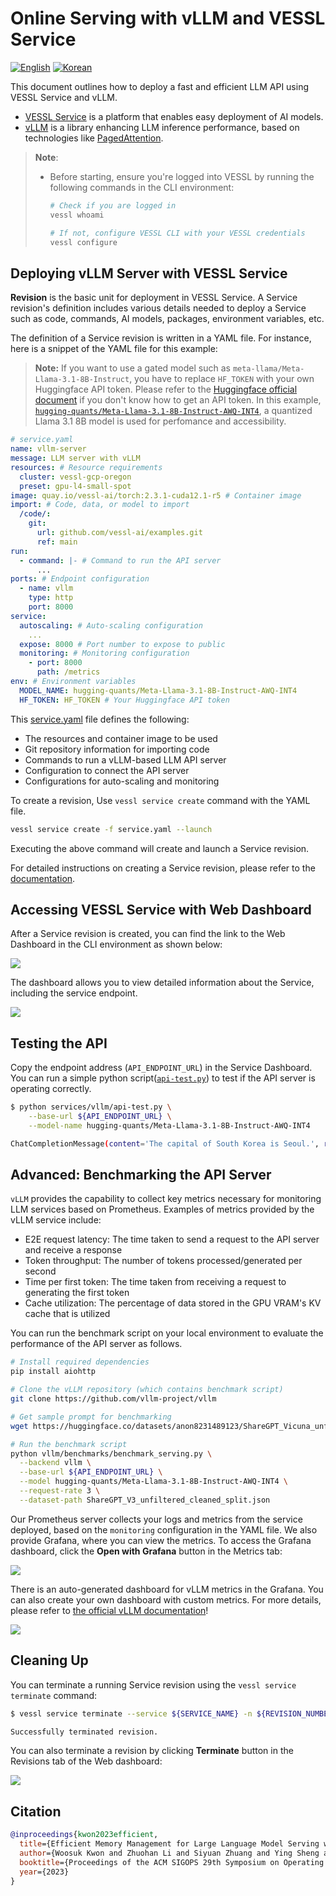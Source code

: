 # Online Serving with vLLM and VESSL Service

[![English](https://img.shields.io/badge/language-EN-green)](README.md) [![Korean](https://img.shields.io/badge/language-한글-green)](README-ko.md)

This document outlines how to deploy a fast and efficient LLM API using VESSL Service and vLLM.
* [VESSL Service](https://docs.vessl.ai/guides/serve) is a platform that enables easy deployment of AI models.
* [vLLM](https://vllm.ai/) is a library enhancing LLM inference performance, based on technologies like [PagedAttention](https://arxiv.org/pdf/2309.06180.pdf).

> **Note**:
> * Before starting, ensure you're logged into VESSL by running the following commands in the CLI environment:
>   ```sh
>   # Check if you are logged in
>   vessl whoami
> 
>   # If not, configure VESSL CLI with your VESSL credentials
>   vessl configure
>   ```

## Deploying vLLM Server with VESSL Service

**Revision** is the basic unit for deployment in VESSL Service. A Service revision's definition includes various details needed to deploy a Service such as code, commands, AI models, packages, environment variables, etc.


The definition of a Service revision is written in a YAML file. For instance, here is a snippet of the YAML file for this example:

> **Note:** If you want to use a gated model such as `meta-llama/Meta-Llama-3.1-8B-Instruct`, you have to replace `HF_TOKEN` with your own Huggingface API token. Please refer to the [Huggingface official document](https://huggingface.co/docs/api-inference/en/quicktour#get-your-api-token) if you don't know how to get an API token.
> In this example, [`hugging-quants/Meta-Llama-3.1-8B-Instruct-AWQ-INT4`](https://huggingface.co/hugging-quants/Meta-Llama-3.1-8B-Instruct-AWQ-INT4), a quantized Llama 3.1 8B model is used for perfomance and accessibility.

```yaml
# service.yaml
name: vllm-server
message: LLM server with vLLM
resources: # Resource requirements
  cluster: vessl-gcp-oregon
  preset: gpu-l4-small-spot
image: quay.io/vessl-ai/torch:2.3.1-cuda12.1-r5 # Container image
import: # Code, data, or model to import
  /code/:
    git:
      url: github.com/vessl-ai/examples.git
      ref: main
run:
  - command: |- # Command to run the API server
      ...
ports: # Endpoint configuration
  - name: vllm
    type: http
    port: 8000
service:
  autoscaling: # Auto-scaling configuration
    ...
  expose: 8000 # Port number to expose to public
  monitoring: # Monitoring configuration
    - port: 8000
      path: /metrics
env: # Environment variables
  MODEL_NAME: hugging-quants/Meta-Llama-3.1-8B-Instruct-AWQ-INT4
  HF_TOKEN: HF_TOKEN # Your Huggingface API token
```
This [service.yaml](./service.yaml) file defines the following:
* The resources and container image to be used
* Git repository information for importing code
* Commands to run a vLLM-based LLM API server
* Configuration to connect the API server
* Configurations for auto-scaling and monitoring

To create a revision, Use `vessl service create` command with the YAML file.

```sh
vessl service create -f service.yaml --launch
```

Executing the above command will create and launch a Service revision.

For detailed instructions on creating a Service revision, please refer to the [documentation](https://docs.vessl.ai/guides/serve/create-a-service).

## Accessing VESSL Service with Web Dashboard

After a Service revision is created, you can find the link to the Web Dashboard in the CLI environment as shown below:

![](asset/service-link.png)

The dashboard allows you to view detailed information about the Service, including the service endpoint.

![](asset/service-details.png)

## Testing the API

Copy the endpoint address (`API_ENDPOINT_URL`) in the Service Dashboard. You can run a simple python script([`api-test.py`](api-test.py)) to test if the API server is operating correctly.

```sh
$ python services/vllm/api-test.py \
    --base-url ${API_ENDPOINT_URL} \
    --model-name hugging-quants/Meta-Llama-3.1-8B-Instruct-AWQ-INT4

ChatCompletionMessage(content='The capital of South Korea is Seoul.', role='assistant', function_call=None, tool_calls=[])
```

## Advanced: Benchmarking the API Server

`vLLM` provides the capability to collect key metrics necessary for monitoring LLM services based on Prometheus. Examples of metrics provided by the vLLM service include:
* E2E request latency: The time taken to send a request to the API server and receive a response
* Token throughput: The number of tokens processed/generated per second
* Time per first token: The time taken from receiving a request to generating the first token
* Cache utilization: The percentage of data stored in the GPU VRAM's KV cache that is utilized

You can run the benchmark script on your local environment to evaluate the performance of the API server as follows.

```sh
# Install required dependencies
pip install aiohttp

# Clone the vLLM repository (which contains benchmark script)
git clone https://github.com/vllm-project/vllm

# Get sample prompt for benchmarking
wget https://huggingface.co/datasets/anon8231489123/ShareGPT_Vicuna_unfiltered/resolve/main/ShareGPT_V3_unfiltered_cleaned_split.json

# Run the benchmark script
python vllm/benchmarks/benchmark_serving.py \
  --backend vllm \
  --base-url ${API_ENDPOINT_URL} \
  --model hugging-quants/Meta-Llama-3.1-8B-Instruct-AWQ-INT4 \
  --request-rate 3 \
  --dataset-path ShareGPT_V3_unfiltered_cleaned_split.json 
```

Our Prometheus server collects your logs and metrics from the service deployed, based on the `monitoring` configuration in the YAML file. We also provide Grafana, where you can view the metrics. To access the Grafana dashboard, click the **Open with Grafana** button in the Metrics tab:

![](asset/service-grafana-button.png)

There is an auto-generated dashboard for vLLM metrics in the Grafana. You can also create your own dashboard with custom metrics. For more details, please refer to [the official vLLM documentation](https://github.com/vllm-project/vllm/tree/main/examples/production_monitoring)!

![](asset/vllm-grafana.png)


## Cleaning Up

You can terminate a running Service revision using the `vessl service terminate` command:

```sh
$ vessl service terminate --service ${SERVICE_NAME} -n ${REVISION_NUMBER}

Successfully terminated revision.
```

You can also terminate a revision by clicking **Terminate** button in the Revisions tab of the Web dashboard:

![](asset/service-terminate.png)

## Citation

```bibtex
@inproceedings{kwon2023efficient,
  title={Efficient Memory Management for Large Language Model Serving with PagedAttention},
  author={Woosuk Kwon and Zhuohan Li and Siyuan Zhuang and Ying Sheng and Lianmin Zheng and Cody Hao Yu and Joseph E. Gonzalez and Hao Zhang and Ion Stoica},
  booktitle={Proceedings of the ACM SIGOPS 29th Symposium on Operating Systems Principles},
  year={2023}
}
```
